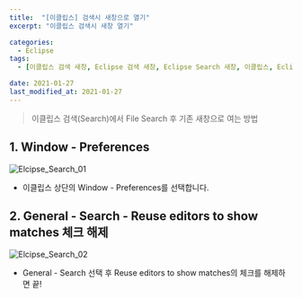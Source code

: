 ```yaml
---
title:  "[이클립스] 검색시 새창으로 열기"
excerpt: "이클립스 검색시 새창 열기"

categories:
  - Eclipse
tags:
  - [이클립스 검색 새창, Eclipse 검색 새창, Eclipse Search 새창, 이클립스, Eclipse, 검색, Search, 새창, NewTab, 이클립스 검색 새창]

date: 2021-01-27
last_modified_at: 2021-01-27
---
```


> 이클립스 검색(Search)에서 File Search 후 기존 새창으로 여는 방법

## 1.  Window - Preferences

![Elcipse_Search_01](https://user-images.githubusercontent.com/94930976/151246868-95912b9d-3e13-4184-a8ed-b33c1c687944.png)
* 이클립스 상단의 Window - Preferences를 선택합니다.

## 2. General - Search - Reuse editors to show matches 체크 해제  
 

![Elcipse_Search_02](https://user-images.githubusercontent.com/94930976/151248078-ecc22de5-f615-465a-9f10-87e5f2e63c7f.png)
* General - Search 선택 후 Reuse editors to show matches의 체크를 해제하면 끝!

